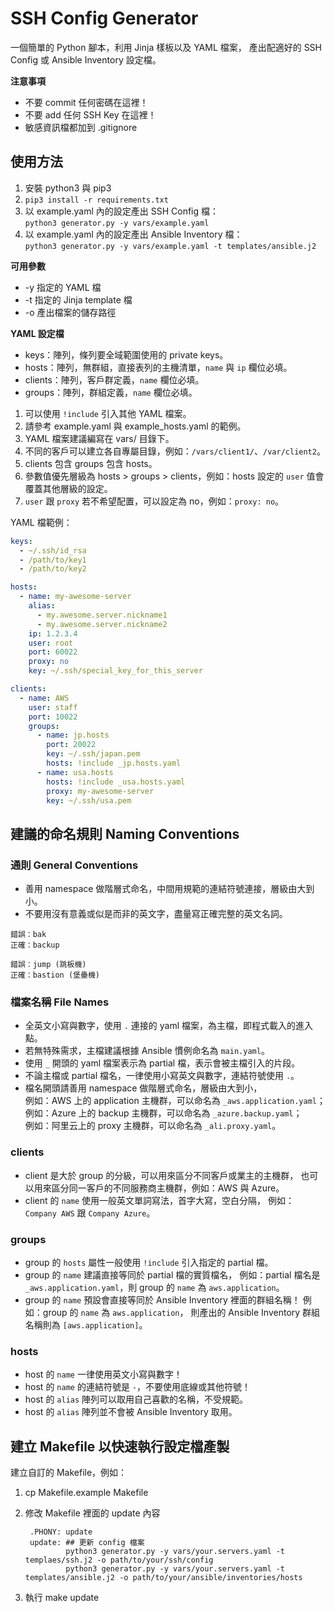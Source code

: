 # SSH Config Generator

一個簡單的 Python 腳本，利用 Jinja 樣板以及 YAML 檔案，
產出配適好的 SSH Config 或 Ansible Inventory 設定檔。

**注意事項**

* 不要 commit 任何密碼在這裡！
* 不要 add 任何 SSH Key 在這裡！
* 敏感資訊檔都加到 .gitignore

## 使用方法

1. 安裝 python3 與 pip3
2. `pip3 install -r requirements.txt`
3. 以 example.yaml 內的設定產出 SSH Config 檔：   
	`python3 generator.py -y vars/example.yaml`   
4. 以 example.yaml 內的設定產出 Ansible Inventory 檔：   
	`python3 generator.py -y vars/example.yaml -t templates/ansible.j2` 
   
**可用參數**

* -y 指定的 YAML 檔
* -t 指定的 Jinja template 檔
* -o 產出檔案的儲存路徑

**YAML 設定檔**

* keys：陣列，條列要全域範圍使用的 private keys。
* hosts：陣列，無群組，直接表列的主機清單，`name` 與 `ip` 欄位必填。
* clients：陣列，客戶群定義，`name` 欄位必填。
* groups：陣列，群組定義，`name` 欄位必填。

1. 可以使用 `!include` 引入其他 YAML 檔案。 
2. 請參考 example.yaml 與 example_hosts.yaml 的範例。
3. YAML 檔案建議編寫在 vars/ 目錄下。
4. 不同的客戶可以建立各自專屬目錄，例如：`/vars/client1/`、`/var/client2`。
5. clients 包含 groups 包含 hosts。
6. 參數值優先層級為 hosts > groups > clients，例如：hosts 設定的 `user` 值會覆蓋其他層級的設定。
7. `user` 跟 `proxy` 若不希望配置，可以設定為 no，例如：`proxy: no`。

YAML 檔範例：

```yaml
keys:
  - ~/.ssh/id_rsa
  - /path/to/key1
  - /path/to/key2

hosts:
  - name: my-awesome-server
    alias:
      - my.awesome.server.nickname1
      - my.awesome.server.nickname2
    ip: 1.2.3.4
    user: root
    port: 60022
    proxy: no
    key: ~/.ssh/special_key_for_this_server

clients:
  - name: AWS
    user: staff
    port: 10022
    groups:
      - name: jp.hosts
        port: 20022
        key: ~/.ssh/japan.pem
        hosts: !include _jp.hosts.yaml
      - name: usa.hosts
        hosts: !include _usa.hosts.yaml
        proxy: my-awesome-server
        key: ~/.ssh/usa.pem
```

## 建議的命名規則 Naming Conventions

### 通則 General Conventions

* 善用 namespace 做階層式命名，中間用規範的連結符號連接，層級由大到小。
* 不要用沒有意義或似是而非的英文字，盡量寫正確完整的英文名詞。

```
錯誤：bak
正確：backup

錯誤：jump (跳板機)
正確：bastion (堡壘機)
```

### 檔案名稱 File Names

* 全英文小寫與數字，使用 `.` 連接的 yaml 檔案，為主檔，即程式載入的進入點。
* 若無特殊需求，主檔建議根據 Ansible 慣例命名為 `main.yaml`。
* 使用 `_` 開頭的 yaml 檔案表示為 partial 檔，表示會被主檔引入的片段。
* 不論主檔或 partial 檔名，一律使用小寫英文與數字，連結符號使用 `.`。
* 檔名開頭請善用 namespace 做階層式命名，層級由大到小，   
  例如：AWS 上的 application 主機群，可以命名為 `_aws.application.yaml`；   
  例如：Azure 上的 backup 主機群，可以命名為 `_azure.backup.yaml`；   
  例如：阿里云上的 proxy 主機群，可以命名為 `_ali.proxy.yaml`。

### clients

* client 是大於 group 的分級，可以用來區分不同客戶或業主的主機群，
  也可以用來區分同一客戶的不同服務商主機群，例如：AWS 與 Azure。
* client 的 `name` 使用一般英文單詞寫法，首字大寫，空白分隔，
  例如：`Company AWS` 跟 `Company Azure`。

### groups

* group 的 `hosts` 屬性一般使用 `!include` 引入指定的 partial 檔。
* group 的 `name` 建議直接等同於 partial 檔的實質檔名，
  例如：partial 檔名是 `_aws.application.yaml`，則 group 的 `name` 為 `aws.application`。
* group 的 `name` 預設會直接等同於 Ansible Inventory 裡面的群組名稱！
  例如：group 的 `name` 為 `aws.application`，
  則產出的 Ansible Inventory 群組名稱則為 `[aws.application]`。

### hosts

* host 的 `name` 一律使用英文小寫與數字！
* host 的 `name` 的連結符號是 `-`，不要使用底線或其他符號！
* host 的 `alias` 陣列可以取用自己喜歡的名稱，不受規範。
* host 的 `alias` 陣列並不會被 Ansible Inventory 取用。

## 建立 Makefile 以快速執行設定檔產製

建立自訂的 Makefile，例如：

1. cp Makefile.example Makefile
2. 修改 Makefile 裡面的 update 內容
	
		.PHONY: update
		update: ## 更新 config 檔案
		        python3 generator.py -y vars/your.servers.yaml -t templaes/ssh.j2 -o path/to/your/ssh/config
		        python3 generator.py -y vars/your.servers.yaml -t templates/ansible.j2 -o path/to/your/ansible/inventories/hosts
		        
3. 執行 make update